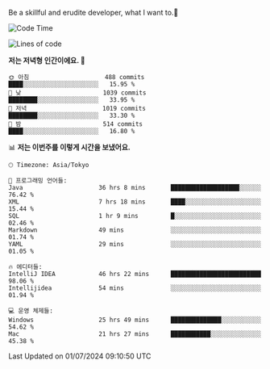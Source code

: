 Be a skillful and erudite developer, what I want to.👶

<!--START_SECTION:waka-->
![Code Time](http://img.shields.io/badge/Code%20Time-979%20hrs%2034%20mins-blue)

![Lines of code](https://img.shields.io/badge/%EC%A0%80%EB%8A%94%20%EC%97%AC%ED%83%9C%EA%B9%8C%EC%A7%80%20-2.5%20million%20%EC%A4%84%EC%9D%98%20%EC%BD%94%EB%93%9C%EB%A5%BC%20%EC%9E%91%EC%84%B1%ED%96%88%EC%96%B4%EC%9A%94.-blue)

**저는 저녁형 인간이에요. 🦉** 

```text
🌞 아침                     488 commits         ████░░░░░░░░░░░░░░░░░░░░░   15.95 % 
🌆 낮　                     1039 commits        ████████░░░░░░░░░░░░░░░░░   33.95 % 
🌃 저녁                     1019 commits        ████████░░░░░░░░░░░░░░░░░   33.30 % 
🌙 밤　                     514 commits         ████░░░░░░░░░░░░░░░░░░░░░   16.80 % 
```


📊 **저는 이번주를 이렇게 시간을 보냈어요.** 

```text
🕑︎ Timezone: Asia/Tokyo

💬 프로그래밍 언어들: 
Java                     36 hrs 8 mins       ███████████████████░░░░░░   76.42 % 
XML                      7 hrs 18 mins       ████░░░░░░░░░░░░░░░░░░░░░   15.44 % 
SQL                      1 hr 9 mins         █░░░░░░░░░░░░░░░░░░░░░░░░   02.46 % 
Markdown                 49 mins             ░░░░░░░░░░░░░░░░░░░░░░░░░   01.74 % 
YAML                     29 mins             ░░░░░░░░░░░░░░░░░░░░░░░░░   01.05 % 

🔥 에디터들: 
IntelliJ IDEA            46 hrs 22 mins      █████████████████████████   98.06 % 
Intellijidea             54 mins             ░░░░░░░░░░░░░░░░░░░░░░░░░   01.94 % 

💻 운영 체제들: 
Windows                  25 hrs 49 mins      ██████████████░░░░░░░░░░░   54.62 % 
Mac                      21 hrs 27 mins      ███████████░░░░░░░░░░░░░░   45.38 % 
```


 Last Updated on 01/07/2024 09:10:50 UTC
<!--END_SECTION:waka-->
